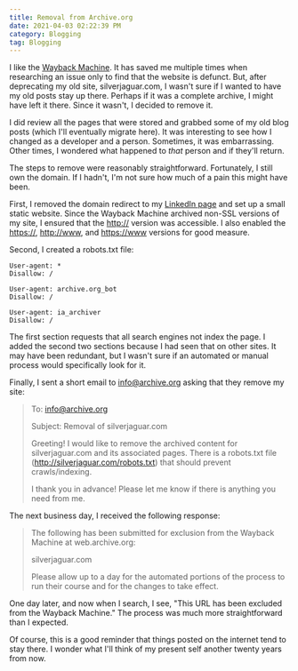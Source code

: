 ```yaml
---
title: Removal from Archive.org
date: 2021-04-03 02:22:39 PM 
category: Blogging
tag: Blogging
---
```


I like the [Wayback Machine](https://archive.org/).  It has saved me multiple times when researching an issue only to find that the website is defunct.  But, after deprecating my old site, silverjaguar.com, I wasn't sure if I wanted to have my old posts stay up there.  Perhaps if it was a complete archive, I might have left it there.  Since it wasn't, I decided to remove it.

I did review all the pages that were stored and grabbed some of my old blog posts (which I'll eventually migrate here).  It was interesting to see how I changed as a developer and a person.  Sometimes, it was embarrassing.  Other times, I wondered what happened to *that* person and if they'll return.

The steps to remove were reasonably straightforward.  Fortunately, I still own the domain.  If I hadn't, I'm not sure how much of a pain this might have been.

First, I removed the domain redirect to my [LinkedIn page](https://linkedin.com/in/AceGayhart) and set up a small static website.  Since the Wayback Machine archived non-SSL versions of my site, I ensured that the [http://](http://silverjaguar.com) version was accessible.  I also enabled the [https://](https://silverjaguar.com), [http://www](http://www.silverjaguar.com), and [https://www](https://www.silverjaguar.com) versions for good measure.

Second, I created a robots.txt file:

    User-agent: *
    Disallow: /

    User-agent: archive.org_bot
    Disallow: /

    User-agent: ia_archiver
    Disallow: /

The first section requests that all search engines not index the page.  I added the second two sections because I had seen that on other sites.  It may have been redundant, but I wasn't sure if an automated or manual process would specifically look for it.

Finally, I sent a short email to info@archive.org asking that they remove my site:

> To: info@archive.org
>
> Subject: Removal of silverjaguar.com
>
> Greeting! I would like to remove the archived content for silverjaguar.com and its associated pages. There is a robots.txt file (http://silverjaguar.com/robots.txt) that should prevent crawls/indexing.
>
> I thank you in advance! Please let me know if there is anything you need from me.

The next business day, I received the following response:

> The following has been submitted for exclusion from the Wayback Machine at web.archive.org:
>
> silverjaguar.com
>
> Please allow up to a day for the automated portions of the process to run their course and for the changes to take effect.

One day later, and now when I search, I see, "This URL has been excluded from the Wayback Machine."  The process was much more straightforward than I expected.

Of course, this is a good reminder that things posted on the internet tend to stay there.  I wonder what I'll think of my present self another twenty years from now.